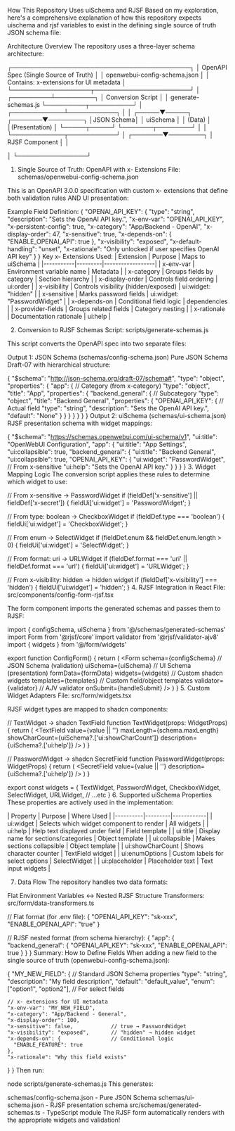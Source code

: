 How This Repository Uses uiSchema and RJSF
Based on my exploration, here's a comprehensive explanation of how this repository expects uischema and rjsf variables to exist in the defining single source of truth JSON schema file:

Architecture Overview
The repository uses a three-layer schema architecture:

┌─────────────────────────────────────────┐
│  OpenAPI Spec (Single Source of Truth)  │
│  openwebui-config-schema.json            │
│  Contains: x-extensions for UI metadata │
└──────────────────┬──────────────────────┘
                   │
         ┌─────────┴─────────┐
         │  Conversion Script │
         │  generate-schemas.js
         └─────────┬──────────┘
                   │
      ┌────────────┴───────────┐
      │                        │
┌─────▼─────┐         ┌───────▼────────┐
│JSON Schema│         │   uiSchema     │
│  (Data)   │         │(Presentation)  │
└─────┬─────┘         └───────┬────────┘
      │                        │
      └────────────┬───────────┘
                   │
           ┌───────▼────────┐
           │ RJSF Component │
           │  <Form />      │
           └────────────────┘
1. Single Source of Truth: OpenAPI with x- Extensions
File: schemas/openwebui-config-schema.json

This is an OpenAPI 3.0.0 specification with custom x- extensions that define both validation rules AND UI presentation:

Example Field Definition:
{
  "OPENAI_API_KEY": {
    "type": "string",
    "description": "Sets the OpenAI API key.",
    "x-env-var": "OPENAI_API_KEY",
    "x-persistent-config": true,
    "x-category": "App/Backend - OpenAI",
    "x-display-order": 47,
    "x-sensitive": true,
    "x-depends-on": {
      "ENABLE_OPENAI_API": true
    },
    "x-visibility": "exposed",
    "x-default-handling": "unset",
    "x-rationale": "Only unlocked if user specifies OpenAI API key"
  }
}
Key x- Extensions Used:
| Extension | Purpose | Maps to uiSchema | |-----------|---------|------------------| | x-env-var | Environment variable name | Metadata | | x-category | Groups fields by category | Section hierarchy | | x-display-order | Controls field ordering | ui:order | | x-visibility | Controls visibility (hidden/exposed) | ui:widget: "hidden" | | x-sensitive | Marks password fields | ui:widget: "PasswordWidget" | | x-depends-on | Conditional field logic | dependencies | | x-provider-fields | Groups related fields | Category nesting | | x-rationale | Documentation rationale | ui:help |

2. Conversion to RJSF Schemas
Script: scripts/generate-schemas.js

This script converts the OpenAPI spec into two separate files:

Output 1: JSON Schema (schemas/config-schema.json)
Pure JSON Schema Draft-07 with hierarchical structure:

{
  "$schema": "http://json-schema.org/draft-07/schema#",
  "type": "object",
  "properties": {
    "app": {                          // Category (from x-category)
      "type": "object",
      "title": "App",
      "properties": {
        "backend_general": {          // Subcategory
          "type": "object",
          "title": "Backend General",
          "properties": {
            "OPENAI_API_KEY": {       // Actual field
              "type": "string",
              "description": "Sets the OpenAI API key.",
              "default": "None"
            }
          }
        }
      }
    }
  }
}
Output 2: uiSchema (schemas/ui-schema.json)
RJSF presentation schema with widget mappings:

{
  "$schema": "https://schemas.openwebui.com/ui-schema/v1",
  "ui:title": "OpenWebUI Configuration",
  "app": {
    "ui:title": "App Settings",
    "ui:collapsible": true,
    "backend_general": {
      "ui:title": "Backend General",
      "ui:collapsible": true,
      "OPENAI_API_KEY": {
        "ui:widget": "PasswordWidget",    // From x-sensitive
        "ui:help": "Sets the OpenAI API key."
      }
    }
  }
}
3. Widget Mapping Logic
The conversion script applies these rules to determine which widget to use:

// From x-sensitive → PasswordWidget
if (fieldDef['x-sensitive'] || fieldDef['x-secret']) {
  fieldUi['ui:widget'] = 'PasswordWidget';
}

// From type: boolean → CheckboxWidget
if (fieldDef.type === 'boolean') {
  fieldUi['ui:widget'] = 'CheckboxWidget';
}

// From enum → SelectWidget
if (fieldDef.enum && fieldDef.enum.length > 0) {
  fieldUi['ui:widget'] = 'SelectWidget';
}

// From format: uri → URLWidget
if (fieldDef.format === 'uri' || fieldDef.format === 'url') {
  fieldUi['ui:widget'] = 'URLWidget';
}

// From x-visibility: hidden → hidden widget
if (fieldDef['x-visibility'] === 'hidden') {
  fieldUi['ui:widget'] = 'hidden';
}
4. RJSF Integration in React
File: src/components/config-form-rjsf.tsx

The form component imports the generated schemas and passes them to RJSF:

import { configSchema, uiSchema } from '@/schemas/generated-schemas'
import Form from '@rjsf/core'
import validator from '@rjsf/validator-ajv8'
import { widgets } from '@/form/widgets'

export function ConfigForm() {
  return (
    <Form
      schema={configSchema}       // JSON Schema (validation)
      uiSchema={uiSchema}         // UI Schema (presentation)
      formData={formData}
      widgets={widgets}           // Custom shadcn widgets
      templates={templates}       // Custom field/object templates
      validator={validator}       // AJV validator
      onSubmit={handleSubmit}
    />
  )
}
5. Custom Widget Adapters
File: src/form/widgets.tsx

RJSF widget types are mapped to shadcn components:

// TextWidget → shadcn TextField
function TextWidget(props: WidgetProps) {
  return (
    <TextField
      value={value || ''}
      maxLength={schema.maxLength}
      showCharCount={uiSchema?.['ui:showCharCount']}
      description={uiSchema?.['ui:help']}
    />
  )
}

// PasswordWidget → shadcn SecretField
function PasswordWidget(props: WidgetProps) {
  return (
    <SecretField
      value={value || ''}
      description={uiSchema?.['ui:help']}
    />
  )
}

export const widgets = {
  TextWidget,
  PasswordWidget,
  CheckboxWidget,
  SelectWidget,
  URLWidget,
  // ...etc
}
6. Supported uiSchema Properties
These properties are actively used in the implementation:

| Property | Purpose | Where Used | |----------|---------|------------| | ui:widget | Selects which widget component to render | All widgets | | ui:help | Help text displayed under field | Field template | | ui:title | Display name for sections/categories | Object template | | ui:collapsible | Makes sections collapsible | Object template | | ui:showCharCount | Shows character counter | TextField widget | | ui:enumOptions | Custom labels for select options | SelectWidget | | ui:placeholder | Placeholder text | Text input widgets |

7. Data Flow
The repository handles two data formats:

Flat Environment Variables ↔ Nested RJSF Structure
Transformers: src/form/data-transformers.ts

// Flat format (for .env file):
{
  "OPENAI_API_KEY": "sk-xxx",
  "ENABLE_OPENAI_API": "true"
}

// RJSF nested format (from schema hierarchy):
{
  "app": {
    "backend_general": {
      "OPENAI_API_KEY": "sk-xxx",
      "ENABLE_OPENAI_API": true
    }
  }
}
Summary: How to Define Fields
When adding a new field to the single source of truth (openwebui-config-schema.json):

{
  "MY_NEW_FIELD": {
    // Standard JSON Schema properties
    "type": "string",
    "description": "My field description",
    "default": "default_value",
    "enum": ["option1", "option2"],  // For select fields
    
    // x- extensions for UI metadata
    "x-env-var": "MY_NEW_FIELD",
    "x-category": "App/Backend - General",
    "x-display-order": 100,
    "x-sensitive": false,            // true → PasswordWidget
    "x-visibility": "exposed",       // "hidden" → hidden widget
    "x-depends-on": {                // Conditional logic
      "ENABLE_FEATURE": true
    },
    "x-rationale": "Why this field exists"
  }
}
Then run:

node scripts/generate-schemas.js
This generates:

schemas/config-schema.json - Pure JSON Schema
schemas/ui-schema.json - RJSF presentation schema
src/schemas/generated-schemas.ts - TypeScript module
The RJSF form automatically renders with the appropriate widgets and validation!
